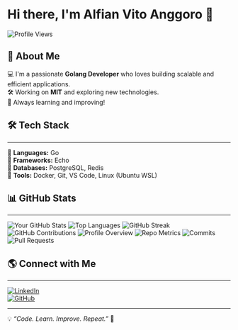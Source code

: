 # Hi there, I'm Alfian Vito Anggoro 👋

![Profile Views](https://komarev.com/ghpvc/?username=alfianvitoanggoromit&label=Profile%20Views&color=blue&style=flat)   

🚀 **About Me**
---
💻 I'm a passionate **Golang Developer** who loves building scalable and efficient applications.  
🛠️ Working on **MIT** and exploring new technologies.  
🎯 Always learning and improving!

## 🛠 Tech Stack
---
🔹 **Languages:** Go   
🔹 **Frameworks:** Echo   
🔹 **Databases:** PostgreSQL, Redis   
🔹 **Tools:** Docker, Git, VS Code, Linux (Ubuntu WSL)     

## 📊 GitHub Stats
---
![Your GitHub Stats](https://github-readme-stats.vercel.app/api?username=alfianvitoanggoromit&show_icons=true&theme=onedark)
![Top Languages](https://github-readme-stats.vercel.app/api/top-langs/?username=alfianvitoanggoromit&layout=compact&theme=onedark)
![GitHub Streak](https://github-readme-streak-stats.herokuapp.com/?user=alfianvitoanggoromit&theme=onedark)
![GitHub Contributions](https://github-contributor-stats.vercel.app/api?username=alfianvitoanggoromit&theme=onedark)
![Profile Overview](https://github-profile-summary-cards.vercel.app/api/cards/profile-details?username=alfianvitoanggoromit&theme=onedark)
![Repo Metrics](https://github-profile-summary-cards.vercel.app/api/cards/repos-per-language?username=alfianvitoanggoromit&theme=onedark)
![Commits](https://github-profile-summary-cards.vercel.app/api/cards/commit-per-day?username=alfianvitoanggoromit&theme=onedark)
![Pull Requests](https://github-profile-summary-cards.vercel.app/api/cards/productive-time?username=alfianvitoanggoromit&theme=onedark)

## 🌎 Connect with Me
---
[![LinkedIn](https://img.shields.io/badge/LinkedIn-blue?style=for-the-badge&logo=linkedin)](https://www.linkedin.com/in/alfianvitoanggoro/)   
[![GitHub](https://img.shields.io/badge/GitHub-black?style=for-the-badge&logo=github)](https://github.com/alfianvitoanggoro/)   

---
💡 *“Code. Learn. Improve. Repeat.”* 🚀
